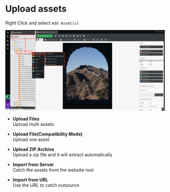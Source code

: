 # Upload assets

Right Click and select `Add Asset(s)`

![](images/up01.png)

* **Upload Files**  
Upload multi assets

* **Upload File(Compatibility Mode)**  
Upload one asset

* **Upload ZIP Archive**  
Upload a zip file and it will extract automatically

* **Import from Server**  
Catch the assets from the website root

* **Import from URL**  
Use the URL to catch outsource

